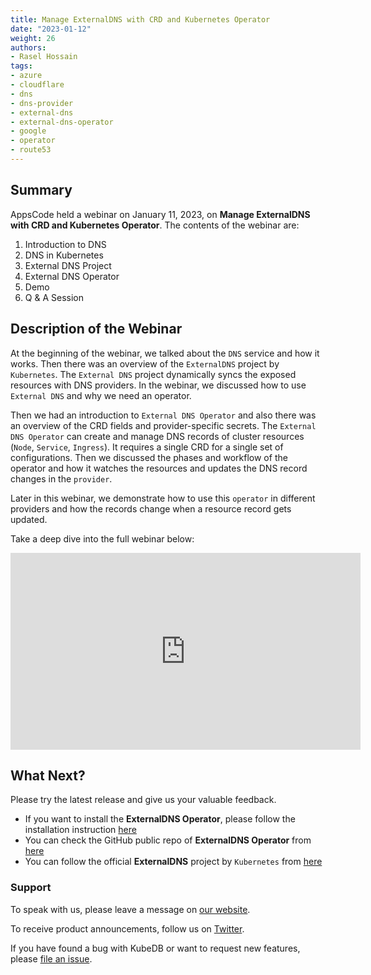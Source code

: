 ```yaml
---
title: Manage ExternalDNS with CRD and Kubernetes Operator
date: "2023-01-12"
weight: 26
authors:
- Rasel Hossain
tags:
- azure
- cloudflare
- dns
- dns-provider
- external-dns
- external-dns-operator
- google
- operator
- route53
---
```


## Summary
AppsCode held a webinar on January 11, 2023, on **Manage ExternalDNS with CRD and Kubernetes Operator**. The contents of the webinar are:

1) Introduction to DNS
2) DNS in Kubernetes
3) External DNS Project
4) External DNS Operator
5) Demo
6) Q & A Session

## Description of the Webinar
At the beginning of the webinar, we talked about the `DNS` service and how it works. Then there was an overview of the `ExternalDNS` project by `Kubernetes`. The `External DNS` project dynamically syncs the exposed resources with DNS providers. In the webinar, we discussed how to use `External DNS` and why we need an operator.

Then we had an introduction to `External DNS Operator` and also there was an overview of the CRD fields and provider-specific secrets. The `External DNS Operator` can create and manage DNS records of cluster resources (`Node`, `Service`, `Ingress`). It requires a single CRD for a single set of configurations. Then we discussed the phases and workflow of the operator and how it watches the resources and updates the DNS record changes in the `provider`.

Later in this webinar, we demonstrate how to use this `operator` in different providers and how the records change when a resource record gets updated.

Take a deep dive into the full webinar below:

<iframe width="560" height="315" src="https://youtube.com/embed/l96AJWBsnhc" title="YouTube video player" frameborder="0" allow="accelerometer; autoplay; clipboard-write; encrypted-media; gyroscope; picture-in-picture" allowfullscreen></iframe>

## What Next?

Please try the latest release and give us your valuable feedback.

- If you want to install the **ExternalDNS Operator**, please follow the installation instruction [here](https://github.com/kubeops/installer/tree/master/charts/external-dns-operator)
- You can check the GitHub public repo of **ExternalDNS Operator** from [here](https://github.com/kubeops/external-dns-operator)
- You can follow the official **ExternalDNS** project by `Kubernetes` from [here](https://github.com/kubernetes-sigs/external-dns)

### Support

To speak with us, please leave a message on [our website](https://appscode.com/contact/).

To receive product announcements, follow us on [Twitter](https://twitter.com/kubedb).

If you have found a bug with KubeDB or want to request new features, please [file an issue](https://github.com/kubedb/project/issues/new).
